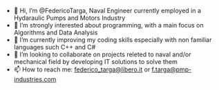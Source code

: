 - 👋 Hi, I’m @FedericoTarga, Naval Engineer currently employed in a Hydaraulic Pumps and Motors Industry
- 👀 I’m strongly interested about programming, with a main focus on Algorithms and Data Analysis
- 🌱 I’m currently improving my coding skills especially with non familiar languages such C++ and C#
- 💞️ I’m looking to collaborate on projects releted to naval and/or mechanical field by developing IT solutions to solve them
- 📫 How to reach me: federico_targa@libero.it or f.targa@pmp-industries.com

<!---
FedericoTarga/FedericoTarga is a ✨ special ✨ repository because its `README.md` (this file) appears on your GitHub profile.
You can click the Preview link to take a look at your changes.
--->
